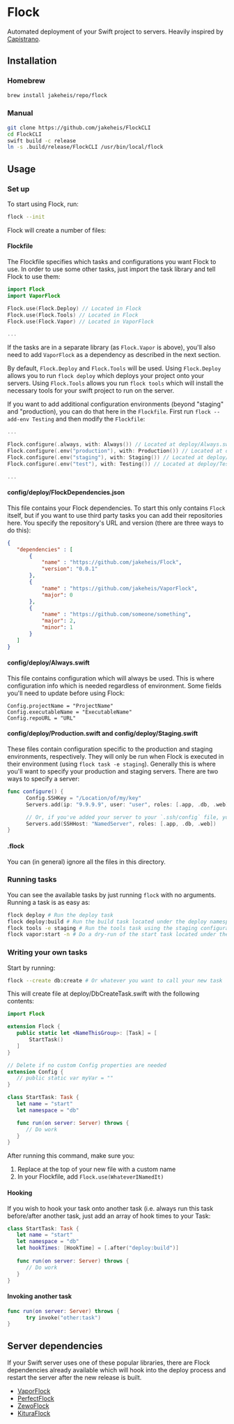 # Flock

Automated deployment of your Swift project to servers. Heavily inspired by [Capistrano](https://github.com/capistrano/capistrano).

## Installation
### Homebrew
```bash
brew install jakeheis/repo/flock
```
### Manual
```bash
git clone https://github.com/jakeheis/FlockCLI
cd FlockCLI
swift build -c release
ln -s .build/release/FlockCLI /usr/bin/local/flock
```

## Usage
### Set up
To start using Flock, run:
```bash
flock --init
```

Flock will create a number of files:

#### Flockfile
The Flockfile specifies which tasks and configurations you want Flock to use. In order to use some other tasks, just import the task library and tell Flock to use them:
```swift
import Flock
import VaporFlock

Flock.use(Flock.Deploy) // Located in Flock
Flock.use(Flock.Tools) // Located in Flock
Flock.use(Flock.Vapor) // Located in VaporFlock

...
```
If the tasks are in a separate library (as `Flock.Vapor` is above), you'll also need to add `VaporFlock` as a dependency as described in the next section.

By default, `Flock.Deploy` and `Flock.Tools` will be used. Using `Flock.Deploy` allows you to run `flock deploy` which deploys your project onto your servers. Using `Flock.Tools` allows you run `flock tools` which will install the necessary tools for your swift project to run on the server.

If you want to add additional configuration environments (beyond "staging" and "production), you can do that here in the `Flockfile`. First run `flock --add-env Testing` and then modify the `Flockfile`:
```swift
...

Flock.configure(.always, with: Always()) // Located at deploy/Always.swift
Flock.configure(.env("production"), with: Production()) // Located at deploy/Production.swift
Flock.configure(.env("staging"), with: Staging()) // Located at deploy/Staging.swift
Flock.configure(.env("test"), with: Testing()) // Located at deploy/Testing.swift

...
```

#### config/deploy/FlockDependencies.json
This file contains your Flock dependencies. To start this only contains `Flock` itself, but if you want to use third party tasks you can add their repositories here. You specify the repository's URL and version (there are three ways to do this):
```json
{
   "dependencies" : [
       {
           "name" : "https://github.com/jakeheis/Flock",
           "version": "0.0.1"
       },
       {
           "name" : "https://github.com/jakeheis/VaporFlock",
           "major": 0
       },
       {
           "name" : "https://github.com/someone/something",
           "major": 2,
           "minor": 1
       }
   ]
}
```

#### config/deploy/Always.swift
This file contains configuration which will always be used. This is where configuration info which is needed regardless of environment. Some fields you'll need to update before using Flock:
```
Config.projectName = "ProjectName"
Config.executableName = "ExecutableName"
Config.repoURL = "URL"
```

#### config/deploy/Production.swift and config/deploy/Staging.swift
These files contain configuration specific to the production and staging environments, respectively. They will only be run when Flock is executed in their environment (using `flock task -e staging`). Generally this is where you'll want to specify your production and staging servers. There are two ways to specify a server:
```swift
func configure() {
      Config.SSHKey = "/Location/of/my/key"
      Servers.add(ip: "9.9.9.9", user: "user", roles: [.app, .db, .web])

      // Or, if you've added your server to your `.ssh/config` file, you can use this shorthand:
      Servers.add(SSHHost: "NamedServer", roles: [.app, .db, .web])
}
```

#### .flock
You can (in general) ignore all the files in this directory.

### Running tasks

You can see the available tasks by just running `flock` with no arguments. Running a task is as easy as:
```bash
flock deploy # Run the deploy task
flock deploy:build # Run the build task located under the deploy namespace
flock tools -e staging # Run the tools task using the staging configuration
flock vapor:start -n # Do a dry-run of the start task located under the Vapor namespace - print the commands that would be executed without actually executing anything
```

### Writing your own tasks
Start by running:
```bash
flock --create db:create # Or whatever you want to call your new task
```

This will create file at deploy/DbCreateTask.swift with the following contents:
```swift
import Flock

extension Flock {
   public static let <NameThisGroup>: [Task] = [
       StartTask()
   ]
}

// Delete if no custom Config properties are needed
extension Config {
   // public static var myVar = ""
}

class StartTask: Task {
   let name = "start"
   let namespace = "db"

   func run(on server: Server) throws {
      // Do work
   }
}
```

After running this command, make sure you:
1. Replace <NameThisGroup> at the top of your new file with a custom name
2. In your Flockfile, add `Flock.use(WhateverINamedIt)`

#### Hooking

If you wish to hook your task onto another task (i.e. always run this task before/after another task, just add an array of hook times to your Task:
```swift
class StartTask: Task {
   let name = "start"
   let namespace = "db"
   let hookTimes: [HookTime] = [.after("deploy:build")]
   
   func run(on server: Server) throws {
      // Do work
   }
}
```

#### Invoking another task
```swift
func run(on server: Server) throws {
      try invoke("other:task")
}
```

## Server dependencies
If your Swift server uses one of these popular libraries, there are Flock dependencies already available which will hook into the deploy process and restart the server after the new release is built.

- [VaporFlock](https://github.com/jakeheis/VaporFlock)
- [PerfectFlock](https://github.com/jakeheis/PerfectFlock)
- [ZewoFlock](https://github.com/jakeheis/ZewoFlock)
- [KituraFlock](https://github.com/jakeheis/KituraFlock)
